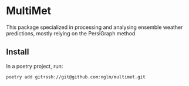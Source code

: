 MultiMet
===============================================================================

This package specialized in processing and analysing ensemble weather predictions, mostly relying on the PersiGraph method

Install
-------------------------------------------------------------------------------

In a poetry project, run:

```bash
poetry add git+ssh://git@github.com:nglm/multimet.git
```
